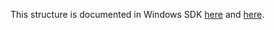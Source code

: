 This structure is documented in Windows SDK [here](https://learn.microsoft.com/en-us/windows/win32/api/winsock2/ns-winsock2-in_addr) and [here](https://learn.microsoft.com/en-us/windows/win32/api/inaddr/ns-inaddr-in_addr).
